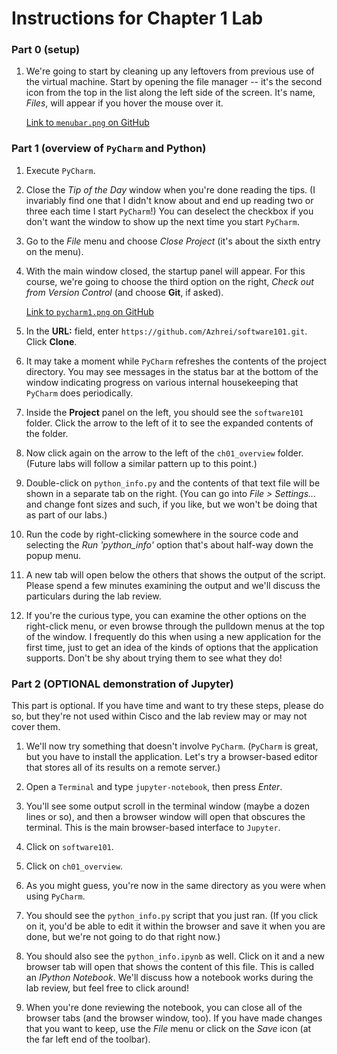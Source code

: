 # Instructions for Chapter 1 Lab

### Part 0 (setup)

1. We're going to start by cleaning up any leftovers from previous use
   of the virtual machine. Start by opening the file manager -- it's the
   second icon from the top in the list along the left side of the
   screen. It's name, _Files_, will appear if you hover the mouse over
   it.
   
   [Link to `menubar.png` on GitHub](menubar.png)


### Part 1 (overview of `PyCharm` and Python)

1. Execute `PyCharm`.

2. Close the _Tip of the Day_ window when you're done reading the tips.
   (I invariably find one that I didn't know about and end up reading
   two or three each time I start `PyCharm`!) You can deselect the
   checkbox if you don't want the window to show up the next time you
   start `PyCharm`.

3. Go to the _File_ menu and choose _Close Project_ (it's about the
   sixth entry on the menu).

4. With the main window closed, the startup panel will appear. For this
   course, we're going to choose the third option on the right, _Check
   out from Version Control_ (and choose **Git**, if asked).
   
   [Link to `pycharm1.png` on GitHub](pycharm1.png)

5. In the **URL:** field, enter
   `https://github.com/Azhrei/software101.git`. Click **Clone**.

5. It may take a moment while `PyCharm` refreshes the contents of the
   project directory. You may see messages in the status bar at the
   bottom of the window indicating progress on various internal
   housekeeping that `PyCharm` does periodically.

5. Inside the **Project** panel on the left, you should see the 
   `software101` folder. Click the arrow to the left of it to see the
   expanded contents of the folder.

6. Now click again on the arrow to the left of the `ch01_overview`
   folder. (Future labs will follow a similar pattern up to this point.)

7. Double-click on `python_info.py` and the contents of that text file
   will be shown in a separate tab on the right. (You can go into _File
   \> Settings..._ and change font sizes and such, if you like, but we
   won't be doing that as part of our labs.)

8. Run the code by right-clicking somewhere in the source code and
   selecting the _Run 'python\_info'_ option that's about half-way down
   the popup menu.

9. A new tab will open below the others that shows the output of the
   script. Please spend a few minutes examining the output and we'll
   discuss the particulars during the lab review.
   
10. If you're the curious type, you can examine the other options on the
    right-click menu, or even browse through the pulldown menus at the
    top of the window. I frequently do this when using a new application
    for the first time, just to get an idea of the kinds of options that
    the application supports. Don't be shy about trying them to see what
    they do!

### Part 2 (OPTIONAL demonstration of Jupyter)

This part is optional. If you have time and want to try these steps,
please do so, but they're not used within Cisco and the lab review may
or may not cover them.

1. We'll now try something that doesn't involve `PyCharm`. (`PyCharm` is
   great, but you have to install the application. Let's try a
   browser-based editor that stores all of its results on a remote
   server.)

2. Open a `Terminal` and type `jupyter-notebook`, then press _Enter_.

3. You'll see some output scroll in the terminal window (maybe a dozen
   lines or so), and then a browser window will open that obscures the
   terminal. This is the main browser-based interface to `Jupyter`.

4. Click on `software101`.

5. Click on `ch01_overview`.

6. As you might guess, you're now in the same directory as you were when
   using `PyCharm`.

7. You should see the `python_info.py` script that you just ran. (If you
   click on it, you'd be able to edit it within the browser and save it
   when you are done, but we're not going to do that right now.)

8. You should also see the `python_info.ipynb` as well. Click on it and
   a new browser tab will open that shows the content of this file. This
   is called an _IPython Notebook_. We'll discuss how a notebook works
   during the lab review, but feel free to click around!

9. When you're done reviewing the notebook, you can close all of the
   browser tabs (and the browser window, too). If you have made changes
   that you want to keep, use the _File_ menu or click on the _Save_
   icon (at the far left end of the toolbar).
